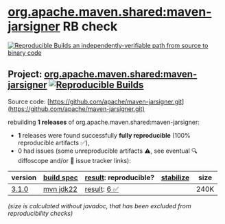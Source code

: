 [org.apache.maven.shared:maven-jarsigner](https://central.sonatype.com/artifact/org.apache.maven.shared/maven-jarsigner/versions) RB check
=======

[![Reproducible Builds](https://reproducible-builds.org/images/logos/rb.svg) an independently-verifiable path from source to binary code](https://reproducible-builds.org/)

## Project: [org.apache.maven.shared:maven-jarsigner](https://central.sonatype.com/artifact/org.apache.maven.shared/maven-jarsigner/versions) [![Reproducible Builds](https://img.shields.io/endpoint?url=https://raw.githubusercontent.com/jvm-repo-rebuild/reproducible-central/master/content/org/apache/maven/shared/maven-jarsigner/badge.json)](https://github.com/jvm-repo-rebuild/reproducible-central/blob/master/content/org/apache/maven/shared/maven-jarsigner/README.md)

Source code: [https://github.com/apache/maven-jarsigner.git](https://github.com/apache/maven-jarsigner.git)

rebuilding **1 releases** of org.apache.maven.shared:maven-jarsigner:
- **1** releases were found successfully **fully reproducible** (100% reproducible artifacts :white_check_mark:),
- 0 had issues (some unreproducible artifacts :warning:, see eventual :mag: diffoscope and/or :memo: issue tracker links):

| version | [build spec](/BUILDSPEC.md) | [result](https://reproducible-builds.org/docs/jvm/): reproducible? | [stabilize](https://github.com/google/oss-rebuild/blob/main/cmd/stabilize/README.md) | size |
| -- | --------- | ------ | ------ | -- |
| [3.1.0](https://central.sonatype.com/artifact/org.apache.maven.shared/maven-jarsigner/3.1.0/pom) | [mvn jdk22](maven-jarsigner-3.1.0.buildspec) | [result](maven-jarsigner-3.1.0.buildinfo): [6 :white_check_mark: ](maven-jarsigner-3.1.0.buildcompare) | | 240K |

<i>(size is calculated without javadoc, that has been excluded from reproducibility checks)</i>
